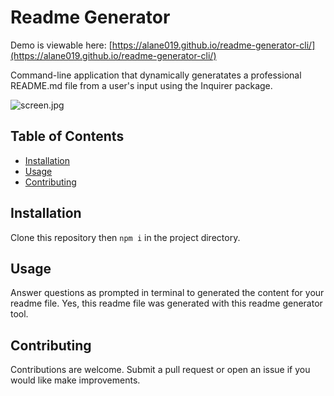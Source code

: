 # Readme Generator

Demo is viewable here: [https://alane019.github.io/readme-generator-cli/](https://alane019.github.io/readme-generator-cli/)

Command-line application that dynamically generatates a professional README.md file from a user's input using the Inquirer package.

![screen.jpg](https://raw.github.com/alane019/readme-generator-cli/main/assets/images/screen.jpg)

## Table of Contents

* [Installation](#Installation)
* [Usage](#Usage)
* [Contributing](#Contributing)

## Installation

Clone this repository then `npm i` in the project directory.

## Usage

Answer questions as prompted in terminal to generated the content for your readme file. Yes, this readme file was generated with this readme generator tool.

## Contributing

Contributions are welcome. Submit a pull request or open an issue if you would like make improvements.
